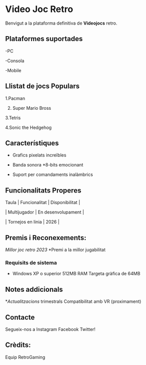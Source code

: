 # Video Joc Retro

Benvigut a la plataforma definitiva de **Videojocs** retro.

## Plataformes suportades
-PC

-Consola

-Mobile

## Llistat de jocs Populars
1.Pacman

2. Super Mario Bross

3.Tetris

4.Sonic the Hedgehog

## Característiques
- Grafics pixelats increïbles

- Banda sonora *8-bits emocionant

- Suport per comandaments inalàmbrics

## Funcionalitats Properes
Taula
| Funcionalitat   | Disponibilitat |

| Multijugador    | En desenvolupament   |

| Tornejos en linia    | 2026   |

## Premis i Reconexements:
*Millor joc retro 2023*
*Premi a la millor jugabilitat

### Requisits de sistema
- Windows XP o superior
512MB RAM
Targeta gràfica de 64MB

## Notes addicionals
**Actualitzacions* trimestrals
Compatibilitat amb VR (proximament)

## Contacte
Segueix-nos a Instagram Facebook Twitter!

## Crèdits:
Equip RetroGaming
